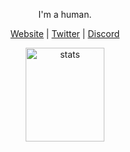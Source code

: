 <p align="center">I'm a human.</p>
<p align="center">
  <a href="https://eleven.js.org" target="_blank">Website</a>
  |
  <a href="https://twitter.com/elevendev_" target="_blank">Twitter</a>
  |
  <a href="https://discord.gg/yC659VN" target="_blank">Discord</a>
</p>

<p align="center">
  <img src="https://github-readme-stats.vercel.app/api?username=elevendev&count_private=true&show_icons=true&theme=white&hide_border=true" width="50%" height="150px" alt="stats" />
</p>
